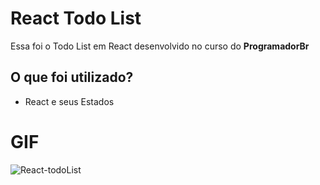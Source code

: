# React Todo List

Essa foi o Todo List em React desenvolvido no curso do **ProgramadorBr**

## O que foi utilizado?

- React e seus Estados

# GIF
![React-todoList](https://user-images.githubusercontent.com/73259242/117075116-adace700-ad0a-11eb-8a50-598b77ba32a5.gif)

